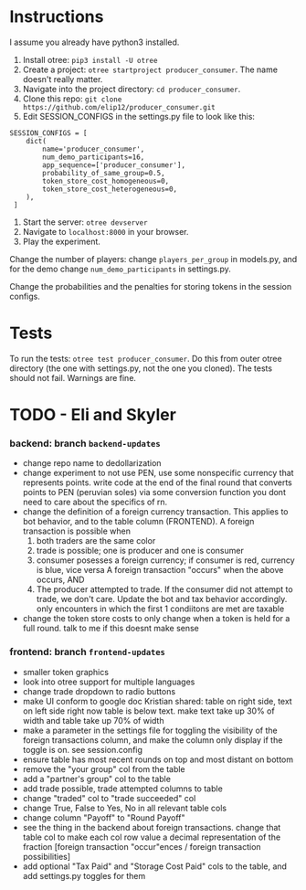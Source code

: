 # Instructions
I assume you already have python3 installed.
1. Install otree: `pip3 install -U otree`
1. Create a project: `otree startproject producer_consumer`. The name doesn't
really matter.
1. Navigate into the project directory: `cd producer_consumer`.
1. Clone this repo: `git clone https://github.com/elip12/producer_consumer.git`
1. Edit SESSION_CONFIGS in the settings.py file to look like this:
```
SESSION_CONFIGS = [
    dict(
        name='producer_consumer',
        num_demo_participants=16,
        app_sequence=['producer_consumer'],
        probability_of_same_group=0.5,
        token_store_cost_homogeneous=0,
        token_store_cost_heterogeneous=0,
    ),
 ]
 ```
 1. Start the server: `otree devserver`
 1. Navigate to `localhost:8000` in your browser.
 1. Play the experiment.

Change the number of players: change `players_per_group` in models.py,
and for the demo change `num_demo_participants` in settings.py.

Change the probabilities and the penalties for storing tokens in the session configs.

# Tests
To run the tests: `otree test producer_consumer`. Do this from outer otree directory
(the one with settings.py, not the one you cloned).
The tests should not fail. Warnings are fine.

# TODO - Eli and Skyler

### backend: branch `backend-updates`
- change repo name to dedollarization
- change experiment to not use PEN, use some nonspecific currency that represents
points. write code at the end of the final round that converts points to PEN (peruvian soles)
via some conversion function you dont need to care about the specifics of rn.
- change the definition of a foreign currency transaction. This applies to
bot behavior, and to the table column (FRONTEND). A foreign transaction is possible when
    1. both traders are the same color
    2. trade is possible; one is producer and one is consumer
    3. consumer posesses a foreign currency; if consumer is red, currency is blue, vice versa
A foreign transaction "occurs" when the above occurs, AND
    4. The producer attempted to trade. If the consumer did not attempt to trade, we don't care.
Update the bot and tax behavior accordingly. only encounters in which the first 1 condiitons are met are taxable
- change the token store costs to only change when a token is held for a full round. talk to me if this doesnt make sense


### frontend: branch `frontend-updates`
- smaller token graphics
- look into otree support for multiple languages
- change trade dropdown to radio buttons
- make UI conform to google doc Kristian shared: table on right side, text on left side
    right now table is below text.
    make text take up 30% of width and table take up 70% of width
- make a parameter in the settings file for toggling the visibility of the foreign transactions
column, and make the column only display if the toggle is on. see session.config
- ensure table has most recent rounds on top and most distant on bottom
- remove the "your group" col from the table
- add a "partner's group" col to the table
- add trade possible, trade attempted columns to table
- change "traded" col to "trade succeeded" col
- change True, False to Yes, No in all relevant table cols
- change column "Payoff" to "Round Payoff"
- see the thing in the backend about foreign transactions. change that table col
to make each col row value a decimal representation of the fraction [foreign transaction "occur"ences / foreign transaction possibilities]
- add optional "Tax Paid" and "Storage Cost Paid" cols to the table, and add settings.py toggles for them

